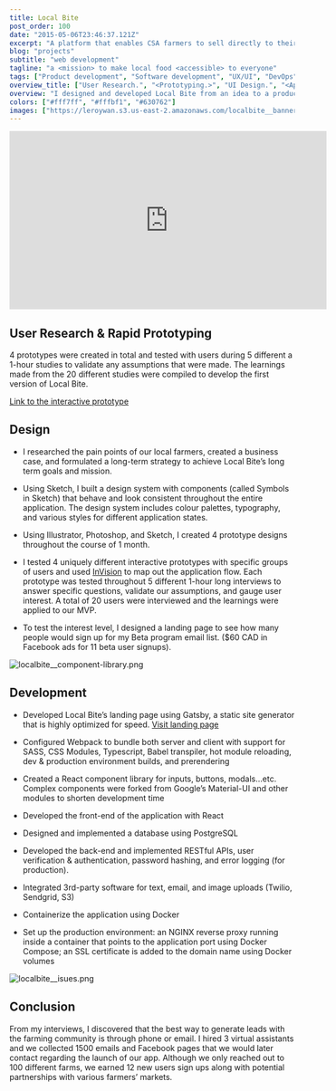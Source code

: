 ```yaml
---
title: Local Bite
post_order: 100
date: "2015-05-06T23:46:37.121Z"
excerpt: "A platform that enables CSA farmers to sell directly to their customers online. The MVP was used with customers of a local farming cooperative."
blog: "projects"
subtitle: "web development"
tagline: "a <mission> to make local food <accessible> to everyone"
tags: ["Product development", "Software development", "UX/UI", "DevOps"]
overview_title: ["User Research.", "<Prototyping.>", "UI Design.", "<App Development.>", "Deployment."]
overview: "I designed and developed Local Bite from an idea to a production-grade MVP used with a local farming cooperative. Local Bite is an e-commerce platform and marketplace that enables farmers to sell their produce online and manage order pickups."
colors: ["#fff7ff", "#fffbf1", "#630762"]
images: ["https://leroywan.s3.us-east-2.amazonaws.com/localbite__banner.png", "https://leroywan.s3.us-east-2.amazonaws.com/localbite__banner.png"]
---
```


<iframe width="560" height="315" src="https://www.youtube.com/embed/3NUnx1LCYJM" title="YouTube video player" frameborder="0" allow="accelerometer; autoplay; clipboard-write; encrypted-media; gyroscope; picture-in-picture" allowfullscreen></iframe>

## User Research & Rapid Prototyping
4 prototypes were created in total and tested with users during 5 different a 1-hour studies to validate any assumptions that were made. The learnings made from the 20 different studies were compiled to develop the first version of Local Bite.

[Link to the interactive prototype](https://localbite.invisionapp.com/console/share/941K53M8Y3)

## Design
- I researched the pain points of our local farmers, created a business case, and formulated a long-term strategy to achieve Local Bite’s long term goals and mission.

- Using Sketch, I built a design system with components (called Symbols in Sketch) that behave and look consistent throughout the entire application. The design system includes colour palettes, typography, and various styles for different application states. 

- Using Illustrator, Photoshop, and Sketch, I created 4 prototype designs throughout the course of 1 month. 

- I tested 4 uniquely different interactive prototypes with specific groups of users and used [InVision]((https://localbite.invisionapp.com/console/share/941K53M8Y3)) to map out the application flow. Each prototype was tested throughout 5 different 1-hour long interviews to answer specific questions, validate our assumptions, and gauge user interest. A total of 20 users were interviewed and the learnings were applied to our MVP.

- To test the interest level, I designed a landing page to see how many people would sign up for my Beta program email list. ($60 CAD in Facebook ads for 11 beta user signups).

![localbite__component-library.png](https://leroywan.s3.us-east-2.amazonaws.com/localbite__component-library.png)

## Development
- Developed Local Bite’s landing page using Gatsby, a static site generator that is highly optimized for speed. [Visit landing page](https://localbitecsa.netlify.app/)

- Configured Webpack to bundle both server and client with support for SASS, CSS Modules, Typescript, Babel transpiler, hot module reloading, dev & production environment builds, and prerendering

- Created a React component library for inputs, buttons, modals…etc. Complex components were forked from Google’s Material-UI and other modules to shorten development time

- Developed the front-end of the application with React

- Designed and implemented a database using PostgreSQL

- Developed the back-end and implemented RESTful APIs, user verification & authentication, password hashing, and error logging (for production).

- Integrated 3rd-party software for text, email, and image uploads (Twilio, Sendgrid, S3)

- Containerize the application using Docker

- Set up the production environment: an NGINX reverse proxy running inside a container that points to the application port using Docker Compose; an SSL certificate is added to the domain name using Docker volumes

![localbite__isues.png](https://leroywan.s3.us-east-2.amazonaws.com/localbite__issues.png)

## Conclusion

From my interviews, I discovered that the best way to generate leads with the farming community is through phone or email. I hired 3 virtual assistants and we collected 1500 emails and Facebook pages that we would later contact regarding the launch of our app. Although we only reached out to 100 different farms, we earned 12 new users sign ups along with potential partnerships with various farmers’ markets.